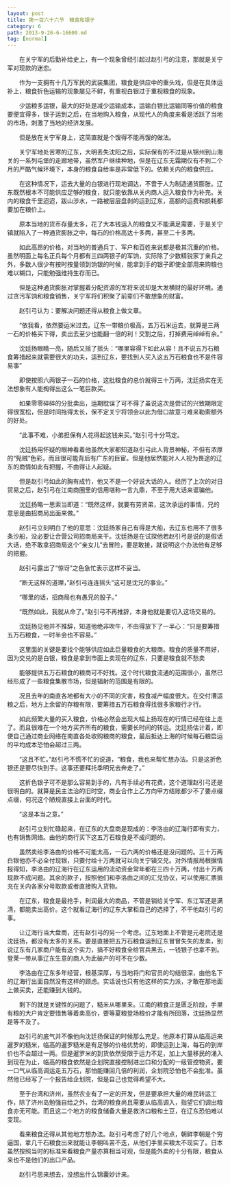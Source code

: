 ```yaml
---
layout: post
title: 第一百六十六节　粮食和银子
category: 6
path: 2013-9-26-6-16600.md
tag: [normal]
---
```


　　在关宁军的后勤补给史上，有一个现象曾经引起过赵引弓的注意，那就是关宁军对现款的迷恋。

　　作为一支拥有十几万军民的武装集团，粮食是供应中的重头戏，但是在具体运补上，粮食折色运输的现象屡见不鲜，有重视白银过于重视粮食的现象。

　　少运粮多运银，最大的好处是减少运输成本，运输白银比运输同等价值的粮食要便宜得多，银子运到之后，在当地购入粮食，从现代人的角度来看是活跃了当地的市场，刺激了当地的经济发展。

　　但是放在关宁军身上，这简直就是个馊得不能再馊的做法。

　　关宁军地处苦寒的辽东，大明丢失沈阳之后，实际保有的不过是从锦州到山海关的一系列屯堡的走廊地带，虽然军户继续种地，但是在辽东无霜期仅有不到二个月的严酷气候环境下，本身的粮食自给率是非常低下的。依赖关内的粮食供应。

　　在这种情况下，运去大量的白银进行现地调达，不啻于人为制造通货膨胀。辽东既然根本不可能供应足够的粮食，就只能依靠从关内商人运入粮食作为补充。关内的粮食千里迢迢，跋山涉水，一路被层层盘剥的运到辽东，高额的运费和损耗都要加在粮价上。

　　原本当地的货币存量太多，花了大本钱运入的粮食又不能满足需要，于是关宁镇就陷入了一种通货膨胀之中，每石的价格高达十多两，甚至二十多两。

　　如此高昂的价格，对当地的普通兵丁、军户和百姓来说都是极其沉重的价格。虽然明面上每名正兵每个月都有三四两银子的军饷，实际除了少数精锐家丁亲兵之外，多数人很少有按时按量领到饷银的时候，能拿到手的银子即使全部用来购粮也难以糊口，只能勉强维持生存而已。

　　但是这种通货膨胀对掌握着分配资源的军将来说却是大发横财的最好环境。通过贪污军饷和粮食销售，关宁军将们积聚了前辈们不敢想象的财富。

　　赵引弓认为：要解决问题还得从粮食上做文章。

　　“依我看，依然要运米过去。辽东一带粮价极高，五万石米运去，就算是三两一石的价格买下得，卖出去至少也能翻一倍的利！交割之后，打掉费用绰绰有余。”

　　沈廷扬眼睛一亮，随后又摇了摇头：“哪里容得下如此从容！且不说五万石粮食筹措起来就需要很大的功夫，运到辽东，要找到人买入这五万石粮食也不是件容易事”

　　即使按照六两银子一石的价格，这批粮食的总价就得三十万两，沈廷扬实在无法想象有人能掏得出这么一笔巨款买。

　　如果零零碎碎的分批卖出，运期耽误了可不得了虽说这次是尝试的兴致期限定得很宽松，但是时间拖得太长，保不定关宁将领会以此为借口故意刁难来勒索额外的好处。

　　“此事不难，小弟担保有人花得起这钱来买。”赵引弓十分笃定。

　　沈廷扬用怀疑的眼神看着他虽然大家都知道赵引弓此人背景神秘，不但有浓厚的“髡贼”色彩，而且很可能背后有广东的巨宦。但是他居然能对人人视为畏途的辽东的商情如此有把握，不由得让人起疑。

　　但是赵引弓如此的胸有成竹，他又不是一个好说大话的人。经历了上次的对日贸易之后，赵引弓在江南商圈里的信用堪称一言九鼎，不至于用大话来诓骗他。

　　沈廷扬略一思索当即道：“既然这样，就要有劳贤弟，这次承运的事情，兄的意思是由招商局出面来做。”

　　赵引弓立刻明白了他的意思：沈廷扬家自己有得是大船，去辽东也用不了很多条沙船，没必要让合营公司招商局来干。沈廷扬是在试探他若赵引弓是说的是假话大话，绝不敢拿招商局这个“亲女儿”去冒险，要是敢接，就说明这个办法他有足够的把握。

　　赵引弓露出了“惊讶”之色急忙表示这样不妥当。

　　“断无这样的道理，”赵引弓连连摇头“这可是沈兄的事业。”

　　“哪里的话，招商局也有愚兄的股子。”

　　“既然如此，我就从命了。”赵引弓不再推辞，本身他就是要切入这场交易的。

　　沈廷扬见他并不推辞，知道他绝非吹牛，不由得放下了一半心：“只是要筹措五万石粮食，一时半会也不容易。”

　　这里面的关键是要找个能够供应如此巨量粮食的大粮商。粮食的质量不用好，因为交兑的是白银，粮食是拿到市面上卖现在的辽东，只要是粮食就不愁卖

　　能够提供五万石粮食的粮商可不好找。这个时代粮食流通的范围很小，虽然已经形成了一些粮食集散市场，但是辐射的范围是有限的。

　　况且去年的南直各地都有大小的不同的灾害，粮食减产幅度很大。在交付漕运粮之后，地方上余留的存粮有限，要筹措五万石粮食得找很多家粮行才行。

　　如此频繁大量的买入粮食，价格必然会出现大幅上扬现在的行情已经在往上走了。而且很难在一个地方买齐所有的粮食，需要长时间的转运。沈廷扬估计着，即使自己通过商业网络在南直各处收购粮商的粮食，最后抵达上海的时候每石粮启运的平均成本恐怕会超过三两。

　　“这且不忙。”赵引弓不慌不忙的说道，“粮食，我也来帮忙想办法。只是这折色银还是要尽快到手。这事还要拜托季明兄去奔走了。”

　　这折色银子可不是那么容易到手的，凡有手续必有花费，这个道理赵引弓还是很明白的。就算是民主法治的旧时空，商业合作上乙方向甲方结账都少不了要点缀点缀，何况这个陋规直接上台面的时代。

　　“这是本当之意。”

　　赵引弓立刻忙碌起来，在辽东的大盘商是现成的：李洛由的辽海行即有实力，也有销售网络。由他的商行买下这五万石粮食是不成问题的。

　　虽然卖给李洛由的价格不可能太高，一石六两的价格还是没问题的。三十万两白银他亦不必全付现银，只要付给十万两就可以向关宁镇交兑。对外情报局根据情报得知，李洛由的辽海行在辽东运用的流动资金常年都在三四十万两，付出十万两现款不成问题。其余的款子，按照他们和李洛由之间的汇兑协议，可以使用汇票抵充在关内各家分号取款或者直接购入货物。

　　在辽东，粮食是最抢手，利润最大的商品，不管是销给关宁军、东江军还是满清，都能卖出高价。这个就看辽海行的辽东大掌柜自己的选择了，不干他赵引弓的事。

　　让辽海行当大盘商，还有赵引弓的另一个考虑。辽东地面上不管是元老院还是沈廷扬，都没有太多的关系。要是直接把五万石粮食运到辽东冒冒失失的发卖，别说辽东有几家商户能有这个实力，搞不好粮食全给官兵黑去，一钱银子也拿不到。登莱一带从事辽东生意的商人为此破产的可不在少数。

　　李洛由在辽东多年经营，根基深厚，与当地将门和官员的勾结很深，由他名下的辽海行出面自然没有这样的顾虑。实话说也只有他这样的实力派，才敢在那地面上做买卖，还能赚到大钱的。

　　剩下的就是关键性的问题了，糙米从哪里来。江南的粮食正是匮乏阶段，手里有粮的大户肯定要惜售等着卖高价，要等夏粮登场粮价才能有所回落，沈廷扬显然是等不及了。

　　赵引弓的底气并不像他向沈廷扬保证的时候那么充足。他原本打算从临高运来暹罗的糙米，临高的暹罗糙米是有足够的价格优势的，即使运到上海，每石的到岸价也不会超过一两。但是暹罗米的到货依然受限于运力不足，加上大量移民的涌入到现在为止，临高的粮食依然是企划院直接控制进出口和分配的一级管控物资。要一口气从临高调运走五万石，那怕能赚回几倍的利润，企划院恐怕也不会批准。虽然他已经写了一个报告给企划院，但是自己也觉得希望不大。

　　至于台湾和济州，虽然农业有了一定的开发，但是要承担大量的难民转运工作，除了济州岛勉强自给之外，台湾的粮食尚且需要从临高调入，指望它们调出粮食亦无可能。而且这二个地方的粮食储备大量是救济口粮和土豆，在辽东恐怕难以变现。

　　看来粮食还得从其他地方想办法。赵引弓考虑了好几个地点，朝鲜李朝是个穷逼国，拿几千石粮食出来就能让李朝叫苦不迭，从他们手里买粮太不现实了。日本虽然按照当时的标准来看粮食产量亦算相当可观，但是能外卖的十分有限，粮食从来也不是他们的出口产品。

　　赵引弓思来想去，没想出什么锦囊妙计来。
